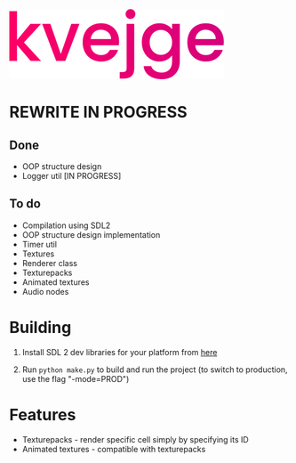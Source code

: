 <img src="branding/logo_color.png" alt="kvejge logo" style="zoom:50%;" />

# **REWRITE IN PROGRESS**

## Done
 - OOP structure design
 - Logger util [IN PROGRESS]

## To do
 - Compilation using SDL2
 - OOP structure design implementation
 - Timer util
 - Textures
 - Renderer class
 - Texturepacks
 - Animated textures
 - Audio nodes


# Building

1. Install SDL 2 dev libraries for your platform from [here](https://www.libsdl.org/download-2.0.php)

2. Run `python make.py` to build and run the project (to switch to production, use the flag "-mode=PROD")


# Features
 - Texturepacks - render specific cell simply by specifying its ID
 - Animated textures - compatible with texturepacks